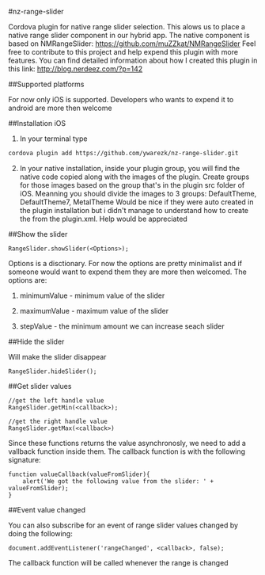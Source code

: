 
#nz-range-slider



Cordova plugin for native range slider selection.
This alows us to place a native range slider component in our hybrid app. 
The native component is based on NMRangeSlider: https://github.com/muZZkat/NMRangeSlider
Feel free to contribute to this project and help expend this plugin with more features.
You can find detailed information about how I created this plugin in this link: http://blog.nerdeez.com/?p=142



##Supported platforms


For now only iOS is supported.
Developers who wants to expend it to android are more then welcome



##Installation iOS


1. In your terminal type
```bash
cordova plugin add https://github.com/ywarezk/nz-range-slider.git
```
2. In your native installation, inside your plugin group, you will find the native code copied along with the images of the plugin. 
Create groups for those images based on the group that's in the plugin src folder of iOS. 
Meanning you should divide the images to 3 groups: DefaultTheme, DefaultTheme7, MetalTheme
Would be nice if they were auto created in the plugin installation but i didn't manage to understand how to create the from the plugin.xml.
Help would be appreciated


##Show the slider


```
RangeSlider.showSlider(<Options>);
```
Options is a disctionary.
For now the options are pretty minimalist and if someone would want to expend them they are more then welcomed. 
The options are:

1. minimumValue - minimum value of the slider


2. maximumValue - maximum value of the slider


3. stepValue - the minimum amount we can increase seach slider



##Hide the slider


Will make the slider disappear 
```
RangeSlider.hideSlider();
```



##Get slider values


```
//get the left handle value
RangeSlider.getMin(<callback>);

//get the right handle value
RangeSlider.getMax(<callback>)
```

Since these functions returns the value asynchronosly, we need to add a vallback function inside them. 
The callback function is with the following signature: 
```
function valueCallback(valueFromSlider){
	alert('We got the following value from the slider: ' + valueFromSlider);
}
``` 



##Event value changed


You can also subscribe for an event of range slider values changed by doing the following: 
```
document.addEventListener('rangeChanged', <callback>, false);
```
The callback function will be called whenever the range is changed





